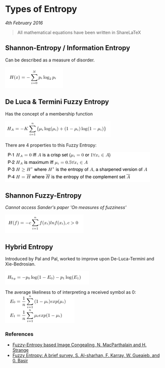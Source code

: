Types of Entropy
====
*4th February 2016*

> All  mathematical equations have been written in ShareLaTeX

## Shannon-Entropy / Information Entropy
Can be described as a measure of disorder.

![Shannon Entropy](img/Shannon-Entropy.png)

## De Luca & Termini Fuzzy Entropy
Has the concept of a membership function

![De Luca & Termini Fuzzy Entropy](img/De-Luca-Fuzzy-Entropy.png)

There are 4 properties to this Fuzzy Entropy:

![De Luca & Termini properties](img/De-Luca-properties.png)

## Shannon Fuzzy-Entropy
*Cannot access Sander's paper 'On measures of fuzziness'*

![Shannon Fuzzy Entropy](img/Shannon-Fuzzy-Entropy.png)

## Hybrid Entropy
Introduced by Pal and Pal, worked to improve upon De-Luca-Termini and Xie-Bedrosian.

![Hybrid Entropy](img/Hybrid-Fuzzy-Entropy.png)

The average likeliness to of interpreting a received symbol as 0:
![Likelinesses](img/Likelihoods-Hybrid.png)


### References

* [Fuzzy-Entropy based Image Congealing, N. MacParthalain and H. Strange](https://www.researchgate.net/profile/Neil_Mac_Parthalain/publication/261391235_Fuzzy-entropy_based_image_congealing/links/55ccaf7a08ae5b71d57aa6a5.pdf)
* [Fuzzy Entropy: A brief survey, S. Al-sharhan, F. Karray, W. Gueaieb, and 0. Basir](http://ieeexplore.ieee.org/stamp/stamp.jsp?tp=&arnumber=1008855)
